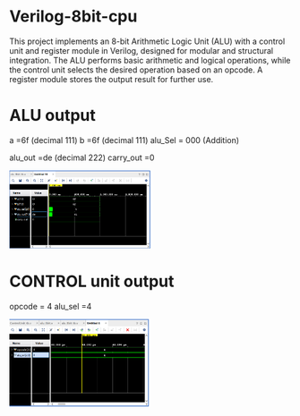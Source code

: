 # Verilog-8bit-cpu
This project implements an 8-bit Arithmetic Logic Unit (ALU) with a control unit and register module in Verilog, designed for modular and structural integration. The ALU performs basic arithmetic and logical operations, while the control unit selects the desired operation based on an opcode. A register module stores the output result for further use.

# ALU output

a =6f (decimal 111)
b =6f (decimal 111)
alu_Sel = 000 (Addition)

alu_out =de (decimal 222)
carry_out =0
<p>
  <img width =50% src="images/Screenshot 2024-12-21 221202.png">
</p>

# CONTROL unit output

opcode = 4
alu_sel =4

<p>
  <img width =50% src="images/Screenshot 2024-12-21 215813.png">
</p>
